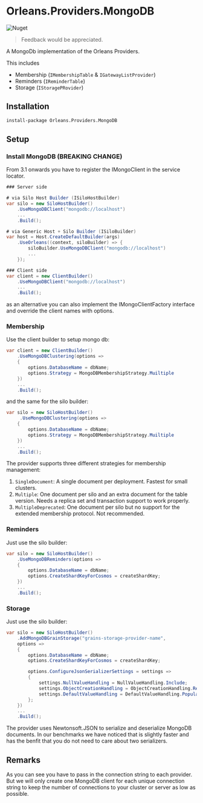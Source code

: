 # Orleans.Providers.MongoDB

![Nuget](https://img.shields.io/nuget/v/Orleans.Providers.MongoDB)

> Feedback would be appreciated.

A MongoDb implementation of the Orleans Providers. 

This includes

 * Membership (`IMembershipTable` & `IGatewayListProvider`)
 * Reminders (`IReminderTable`)
 * Storage (`IStoragePRovider`)

## Installation

```ps
install-package Orleans.Providers.MongoDB
```

## Setup

### Install MongoDB (BREAKING CHANGE)
 
From 3.1 onwards you have to register the IMongoClient in the service locator.

```csharp
### Server side

# via Silo Host Builder (ISiloHostBuilder)
var silo = new SiloHostBuilder()
    .UseMongoDBClient("mongodb://localhost")
    ...
    .Build();

# via Generic Host + Silo Builder (ISiloBuilder)
var host = Host.CreateDefaultBuilder(args)
	.UseOrleans((context, siloBuilder) => {
		siloBuilder.UseMongoDBClient("mongodb://localhost")
		...
	});

### Client side
var client = new ClientBuilder()
    .UseMongoDBClient("mongodb://localhost")
    ...
    .Build();
```

as an alternative you can also implement the IMongoClientFactory interface and override the client names with options.

### Membership

Use the client builder to setup mongo db:

```csharp
var client = new ClientBuilder()
    .UseMongoDBClustering(options =>
    {
        options.DatabaseName = dbName;
        options.Strategy = MongoDBMembershipStrategy.Muiltiple
    })
    ...
    .Build();
```

and the same for the silo builder:

```csharp
var silo = new SiloHostBuilder()
     .UseMongoDBClustering(options =>
    {
        options.DatabaseName = dbName;
        options.Strategy = MongoDBMembershipStrategy.Muiltiple
    })
    ...
    .Build();
```

The provider supports three different strategies for membership management:

1. ```SingleDocument```: A single document per deployment. Fastest for small clusters.
2. ```Multiple```: One document per silo and an extra document for the table version. Needs a replica set and transaction support to work properly.
3. ```MultipleDeprecated```: One document per silo but no support for the extended membership protocol. Not recommended.

### Reminders

Just use the silo builder:

```csharp
var silo = new SiloHostBuilder()
    .UseMongoDBReminders(options =>
    {
        options.DatabaseName = dbName;
        options.CreateShardKeyForCosmos = createShardKey;
    })
    ...
    .Build();
```

### Storage

Just use the silo builder:

```csharp
var silo = new SiloHostBuilder()
    .AddMongoDBGrainStorage("grains-storage-provider-name",
    options =>
    {
        options.DatabaseName = dbName;
        options.CreateShardKeyForCosmos = createShardKey;

        options.ConfigureJsonSerializerSettings = settings =>
        {
            settings.NullValueHandling = NullValueHandling.Include;
            settings.ObjectCreationHandling = ObjectCreationHandling.Replace;
            settings.DefaultValueHandling = DefaultValueHandling.Populate;
        };
    })
    ...
    .Build();
```

The provider uses Newtonsoft.JSON to serialize and deserialize MongoDB documents. In our benchmarks we have noticed that is slightly faster and has the benfit that you do not need to care about two serializers.

## Remarks

As you can see you have to pass in the connection string to each provider. But we will only create one MongoDB client for each unique connection string to keep the number of connections to your cluster or server as low as possible.

